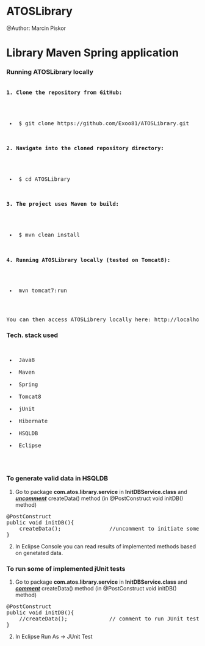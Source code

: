 # ATOSLibrary

@Author: Marcin Piskor

<h1>Library Maven Spring application</h1>

<h3>Running ATOSLibrary locally</h3>
<pre>
<h4>1. Clone the repository from GitHub:</h4>
    <ul><li> $ git clone https://github.com/Exoo81/ATOSLibrary.git</li></ul>
<h4>2. Navigate into the cloned repository directory:</h4>
    <ul><li> $ cd ATOSLibrary</li></ul>
<h4>3. The project uses Maven to build:</h4>
    <ul><li> $ mvn clean install</li></ul>
<h4>4. Running ATOSLibrary locally (tested on Tomcat8):</h4>
    <ul><li> mvn tomcat7:run</li></ul>
 </pre>
<pre>You can then access ATOSLibrery locally here: http://localhost:8080/ATOSLibrary/</pre>
 
<h3>Tech. stack used</h3>
<pre>
<ul>
<li> Java8</li>
<li> Maven</li>
<li> Spring</li>
<li> Tomcat8</li>
<li> jUnit</li>
<li> Hibernate</li>
<li> HSQLDB</li>
<li> Eclipse</li>
</ul>
</pre>

<h3>To generate valid data in HSQLDB</h3>

1. Go to package <b>com.atos.library.service</b> in <b>InitDBService.class</b> and <b><i><u>uncomment</u></i></b> createData() method (in @PostConstruct void initDB() method)
<div class="highlight highlight-text-html-php">
<pre>
@PostConstruct
public void initDB(){
	createData();				//uncomment to initiate some data in DB
}
</pre>
</div>

2. In Eclipse Console you can read results of implemented methods based on genetated data. 

<h3>To run some of implemented jUnit tests</h3>

1. Go to package <b>com.atos.library.service</b> in <b>InitDBService.class</b> and <b><i><u>comment</u></i></b> createData() method (in @PostConstruct void initDB() method)

<div class="highlight highlight-text-html-php">
<pre>
@PostConstruct
public void initDB(){
	//createData();				// comment to run JUnit tests
}
</pre>
</div>

2. In Eclipse Run As -> JUnit Test



